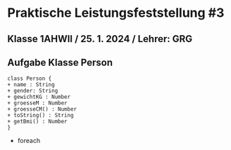 # Praktische Leistungsfeststellung #3

## Klasse 1AHWII / 25. 1. 2024 / Lehrer: GRG

## Aufgabe Klasse Person

```plantuml
class Person {
+ name : String
+ gender: String
+ gewichtKG : Number
+ groesseM : Number
+ groesseCM() : Number
+ toString() : String
+ getBmi() : Number
}
```

-   foreach
